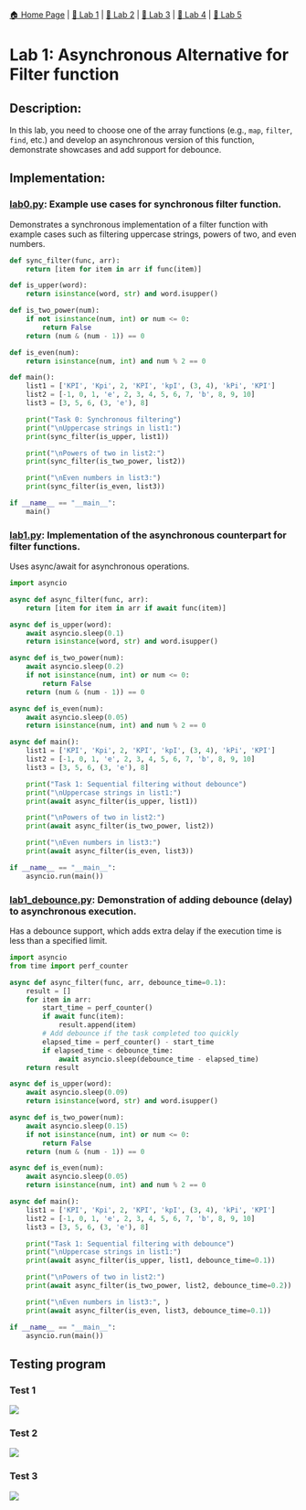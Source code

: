 [🏠 Home Page](../) | [📝 Lab 1](../lab1/) | [📝 Lab 2](../lab2/) | [📝 Lab 3](../lab3/) | [📝 Lab 4](../lab4/) | [📝 Lab 5](../lab5/)

# Lab 1: Asynchronous Alternative for Filter function
## Description:
In this lab, you need to choose one of the array functions (e.g., `map`, `filter`, `find`, etc.) and develop an asynchronous version of this function, demonstrate showcases and add support for debounce.
## Implementation:

### [lab0.py](./lab0.py): Example use cases for synchronous filter function.
Demonstrates a synchronous implementation of a filter function with example cases such as filtering uppercase strings, powers of two, and even numbers.
```python
def sync_filter(func, arr):
    return [item for item in arr if func(item)]

def is_upper(word):
    return isinstance(word, str) and word.isupper()

def is_two_power(num):
    if not isinstance(num, int) or num <= 0:
        return False
    return (num & (num - 1)) == 0

def is_even(num):
    return isinstance(num, int) and num % 2 == 0

def main():
    list1 = ['KPI', 'Kpi', 2, 'KPI', 'kpI', (3, 4), 'kPi', 'KPI']
    list2 = [-1, 0, 1, 'e', 2, 3, 4, 5, 6, 7, 'b', 8, 9, 10]
    list3 = [3, 5, 6, (3, 'e'), 8]

    print("Task 0: Synchronous filtering")
    print("\nUppercase strings in list1:")
    print(sync_filter(is_upper, list1))

    print("\nPowers of two in list2:")
    print(sync_filter(is_two_power, list2))

    print("\nEven numbers in list3:")
    print(sync_filter(is_even, list3))

if __name__ == "__main__":
    main()
```

### [lab1.py](./lab1.py): Implementation of the asynchronous counterpart for filter functions.
Uses async/await for asynchronous operations.
```python
import asyncio

async def async_filter(func, arr):
    return [item for item in arr if await func(item)]

async def is_upper(word):
    await asyncio.sleep(0.1)
    return isinstance(word, str) and word.isupper()

async def is_two_power(num):
    await asyncio.sleep(0.2)
    if not isinstance(num, int) or num <= 0:
        return False
    return (num & (num - 1)) == 0

async def is_even(num):
    await asyncio.sleep(0.05)
    return isinstance(num, int) and num % 2 == 0

async def main():
    list1 = ['KPI', 'Kpi', 2, 'KPI', 'kpI', (3, 4), 'kPi', 'KPI']
    list2 = [-1, 0, 1, 'e', 2, 3, 4, 5, 6, 7, 'b', 8, 9, 10]
    list3 = [3, 5, 6, (3, 'e'), 8]

    print("Task 1: Sequential filtering without debounce")
    print("\nUppercase strings in list1:")
    print(await async_filter(is_upper, list1))

    print("\nPowers of two in list2:")
    print(await async_filter(is_two_power, list2))

    print("\nEven numbers in list3:")
    print(await async_filter(is_even, list3))

if __name__ == "__main__":
    asyncio.run(main())
```

### [lab1_debounce.py](./lab1_debounce.py): Demonstration of adding debounce (delay) to asynchronous execution.
Has a debounce support, which adds extra delay if the execution time is less than a specified limit.
```python
import asyncio
from time import perf_counter

async def async_filter(func, arr, debounce_time=0.1):
    result = []
    for item in arr:
        start_time = perf_counter()
        if await func(item):
            result.append(item)
        # Add debounce if the task completed too quickly
        elapsed_time = perf_counter() - start_time
        if elapsed_time < debounce_time:
            await asyncio.sleep(debounce_time - elapsed_time)
    return result

async def is_upper(word):
    await asyncio.sleep(0.09)
    return isinstance(word, str) and word.isupper()

async def is_two_power(num):
    await asyncio.sleep(0.15)
    if not isinstance(num, int) or num <= 0:
        return False
    return (num & (num - 1)) == 0

async def is_even(num):
    await asyncio.sleep(0.05)
    return isinstance(num, int) and num % 2 == 0

async def main():
    list1 = ['KPI', 'Kpi', 2, 'KPI', 'kpI', (3, 4), 'kPi', 'KPI']
    list2 = [-1, 0, 1, 'e', 2, 3, 4, 5, 6, 7, 'b', 8, 9, 10]
    list3 = [3, 5, 6, (3, 'e'), 8]

    print("Task 1: Sequential filtering with debounce")
    print("\nUppercase strings in list1:")
    print(await async_filter(is_upper, list1, debounce_time=0.1))

    print("\nPowers of two in list2:")
    print(await async_filter(is_two_power, list2, debounce_time=0.2))

    print("\nEven numbers in list3:", )
    print(await async_filter(is_even, list3, debounce_time=0.1))

if __name__ == "__main__":
    asyncio.run(main())
```

## Testing program

### Test 1
<img src="./media/lab_1_test_1.png">

### Test 2
<img src="./media/lab_1_test_2.png">

### Test 3
<img src="./media/lab_1_test_3.png">

